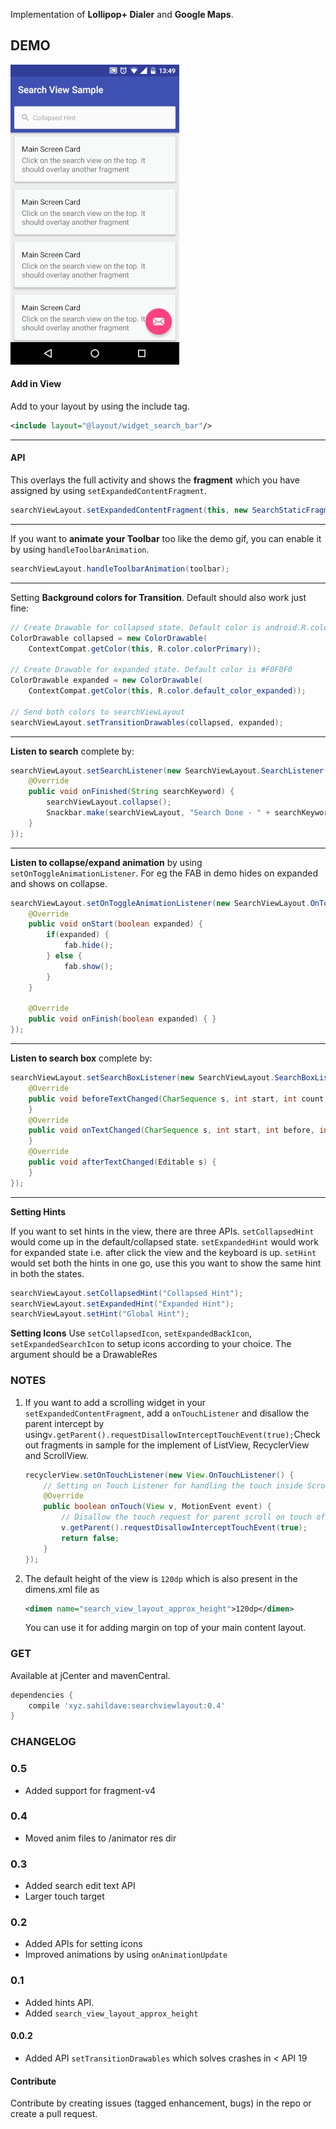 Implementation of **Lollipop+ Dialer** and **Google Maps**.

## DEMO

![Screenshot](/demo.gif?raw=true)


#### Add in View
Add to your layout by using the include tag.
``` xml
<include layout="@layout/widget_search_bar"/>
```
---
#### API
This overlays the full activity and shows the **fragment** which you have assigned by using `setExpandedContentFragment`.

``` java
searchViewLayout.setExpandedContentFragment(this, new SearchStaticFragment());
```
---
If you want to **animate your Toolbar** too like the demo gif, you can enable it by using `handleToolbarAnimation`.

``` java
searchViewLayout.handleToolbarAnimation(toolbar);
```
---
Setting **Background colors for Transition**. Default should also work just fine:

``` java
// Create Drawable for collapsed state. Default color is android.R.color.transparent
ColorDrawable collapsed = new ColorDrawable(
    ContextCompat.getColor(this, R.color.colorPrimary));

// Create Drawable for expanded state. Default color is #F0F0F0
ColorDrawable expanded = new ColorDrawable(
    ContextCompat.getColor(this, R.color.default_color_expanded));

// Send both colors to searchViewLayout
searchViewLayout.setTransitionDrawables(collapsed, expanded);
```
---
**Listen to search** complete by:
``` java
searchViewLayout.setSearchListener(new SearchViewLayout.SearchListener() {
    @Override
    public void onFinished(String searchKeyword) {
        searchViewLayout.collapse();
        Snackbar.make(searchViewLayout, "Search Done - " + searchKeyword, Snackbar.LENGTH_LONG).show();
    }
});
```
---    
**Listen to collapse/expand animation** by using `setOnToggleAnimationListener`. For eg the FAB in demo hides on expanded and shows on collapse.
``` java
searchViewLayout.setOnToggleAnimationListener(new SearchViewLayout.OnToggleAnimationListener() {
    @Override
    public void onStart(boolean expanded) {
        if(expanded) {
            fab.hide();
        } else {
            fab.show();
        }
    }

    @Override
    public void onFinish(boolean expanded) { }
});
```
---
**Listen to search box** complete by:
``` java
searchViewLayout.setSearchBoxListener(new SearchViewLayout.SearchBoxListener() {
    @Override
    public void beforeTextChanged(CharSequence s, int start, int count, int after) {
    }
    @Override
    public void onTextChanged(CharSequence s, int start, int before, int count) {
    }
    @Override
    public void afterTextChanged(Editable s) {
    }
});
```
---
**Setting Hints**

If you want to set hints in the view, there are three APIs. `setCollapsedHint` would come up in the default/collapsed state. `setExpandedHint` would work for expanded state i.e. after click the view and the keyboard is up. `setHint` would set both the hints in one go, use this you want to show the same hint in both the states.

``` java
searchViewLayout.setCollapsedHint("Collapsed Hint");
searchViewLayout.setExpandedHint("Expanded Hint");
searchViewLayout.setHint("Global Hint");
```
**Setting Icons**
Use `setCollapsedIcon`, `setExpandedBackIcon`, `setExpandedSearchIcon` to setup icons according to your choice. The argument should be a DrawableRes
### NOTES

1. If you want to add a scrolling widget in your `setExpandedContentFragment`, add a `onTouchListener` and disallow the parent intercept by using`v.getParent().requestDisallowInterceptTouchEvent(true);`Check out fragments in sample for the implement of ListView, RecyclerView and ScrollView.

    ``` java
    recyclerView.setOnTouchListener(new View.OnTouchListener() {
        // Setting on Touch Listener for handling the touch inside ScrollView
        @Override
        public boolean onTouch(View v, MotionEvent event) {
            // Disallow the touch request for parent scroll on touch of child view
            v.getParent().requestDisallowInterceptTouchEvent(true);
            return false;
        }
    });
    
    ```

2. The default height of the view is `120dp` which is also present in the dimens.xml file as
    ``` xml     
    <dimen name="search_view_layout_approx_height">120dp</dimen>
    ```
    You can use it for adding margin on top of your main content layout.
    

### GET

Available at jCenter and mavenCentral.

``` groovy
dependencies {
    compile 'xyz.sahildave:searchviewlayout:0.4'
}
```
    
### CHANGELOG

### 0.5
* Added support for fragment-v4

### 0.4
* Moved anim files to /animator res dir

### 0.3
* Added search edit text API
* Larger touch target

### 0.2
* Added APIs for setting icons
* Improved animations by using `onAnimationUpdate`
 
### 0.1
* Added hints API.
* Added `search_view_layout_approx_height` 

#### 0.0.2
* Added API `setTransitionDrawables` which solves crashes in < API 19

#### Contribute

Contribute by creating issues (tagged enhancement, bugs) in the repo or create a pull request.
